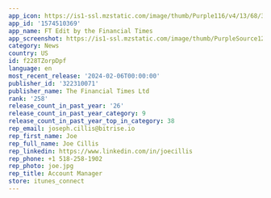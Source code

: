 ```yaml
---
app_icon: https://is1-ssl.mzstatic.com/image/thumb/Purple116/v4/13/68/34/13683452-ee31-8ffb-daf6-4b3ed30c0935/AppIcon-1x_U007emarketing-0-10-0-85-220.png/1024x1024bb.png
app_id: '1574510369'
app_name: FT Edit by the Financial Times
app_screenshot: https://is1-ssl.mzstatic.com/image/thumb/PurpleSource126/v4/e0/5b/f4/e05bf45a-1831-f4d6-3422-decb3f52c109/43d50f66-50e3-43f7-94eb-319e8bee11eb_6.51242x2688_1.png/1242x2688bb.png
category: News
country: US
id: f228TZorpDpf
language: en
most_recent_release: '2024-02-06T00:00:00'
publisher_id: '322310071'
publisher_name: The Financial Times Ltd
rank: '258'
release_count_in_past_year: '26'
release_count_in_past_year_category: 9
release_count_in_past_year_top_in_category: 38
rep_email: joseph.cillis@bitrise.io
rep_first_name: Joe
rep_full_name: Joe Cillis
rep_linkedin: https://www.linkedin.com/in/joecillis
rep_phone: +1 518-258-1902
rep_photo: joe.jpg
rep_title: Account Manager
store: itunes_connect
---
```

